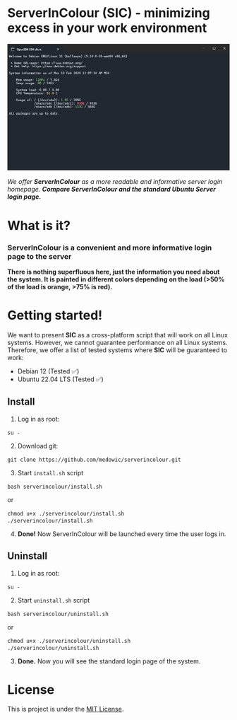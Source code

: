 # ServerInColour (SIC) - minimizing excess in your work environment

![ServerInColour Demonstration Screenshot](/img/first-banner.jpg)

*We offer **ServerInColour** as a more readable and informative server login homepage. **Compare ServerInColour and the standard Ubuntu Server login page.***

# What is it?

### ServerInColour is a convenient and more informative login page to the server
**There is nothing superfluous here, just the information you need about the system. It is painted in different colors depending on the load (>50% of the load is orange, >75% is red).**

# Getting started!

We want to present **SIC** as a cross-platform script that will work on all Linux systems.
However, we cannot guarantee performance on all Linux systems.
Therefore, we offer a list of tested systems where **SIC** will be guaranteed to work:

- Debian 12 (Tested ✅)
- Ubuntu 22.04 LTS (Tested ✅)

## Install
1. Log in as root:
```
su -
```
2. Download git:
```
git clone https://github.com/medowic/serverincolour.git
```
3. Start `install.sh` script
```
bash serverincolour/install.sh
```
or
```
chmod u+x ./serverincolour/install.sh
./serverincolour/install.sh
```
4. **Done!** Now ServerInColour will be launched every time the user logs in.

## Uninstall
1. Log in as root:
```
su -
```
2. Start `uninstall.sh` script
```
bash serverincolour/uninstall.sh
```
or
```
chmod u+x ./serverincolour/uninstall.sh
./serverincolour/uninstall.sh
```
3. **Done.** Now you will see the standard login page of the system.

# License
This is project is under the [MIT License](https://raw.githubusercontent.com/medowic/serverincolour/master/LICENSE).
